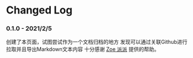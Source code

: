 # Changed Log

### 0.1.0 - 2021/2/5 

创建了本页面，试图尝试作为一个文档归档的地方 发现可以通过关联Github进行拉取并且导出Markdown文本内容 十分感谢 [Zoe 派派](https://if.zoepi.online/) 提供的帮助。

